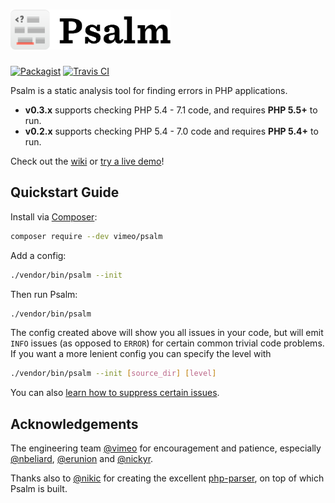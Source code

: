 <h1><a href="https://getpsalm.org"><img src="PsalmLogo.png" height="64" alt="logo" /></a></h1>

[![Packagist](https://img.shields.io/packagist/v/vimeo/psalm.svg)](https://packagist.org/packages/vimeo/psalm)
[![Travis CI](https://img.shields.io/travis/vimeo/psalm/master.svg)](https://travis-ci.org/vimeo/psalm/branches)

Psalm is a static analysis tool for finding errors in PHP applications.

 - **v0.3.x** supports checking PHP 5.4 - 7.1 code, and requires **PHP 5.5+** to run.
 - **v0.2.x** supports checking PHP 5.4 - 7.0 code and requires **PHP 5.4+** to run.

Check out the [wiki](https://github.com/vimeo/psalm/wiki) or [try a live demo](https://getpsalm.org/)!

## Quickstart Guide

Install via [Composer](https://getcomposer.org/):

```bash
composer require --dev vimeo/psalm
```

Add a config:

```bash
./vendor/bin/psalm --init
```

Then run Psalm:

```bash
./vendor/bin/psalm
```

The config created above will show you all issues in your code, but will emit `INFO` issues (as opposed to `ERROR`) for certain common trivial code problems. If you want a more lenient config you can specify the level with 

```bash
./vendor/bin/psalm --init [source_dir] [level]
```

You can also [learn how to suppress certain issues](https://github.com/vimeo/psalm/wiki/Dealing-with-code-issues).

## Acknowledgements

The engineering team [@vimeo](https://github.com/vimeo) for encouragement and patience, especially [@nbeliard](https://github.com/nbeliard), [@erunion](https://github.com/erunion) and [@nickyr](https://github.com/nickyr).

Thanks also to [@nikic](https://github.com/nikic) for creating the excellent [php-parser](https://github.com/nikic/php-parser), on top of which Psalm is built.

